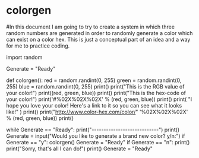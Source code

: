 # colorgen

#In this document I am going to try to create a system in which three random numbers are generated in order to randomly generate a color which can exist on a color hex. This is just a conceptual part of an idea and a way for me to practice coding.

import random

Generate = "Ready"


def colorgen():
	red = random.randint(0, 255)
	green = random.randint(0, 255)
	blue = random.randint(0, 255)
	print()
	print("This is the RGB value of your color!")
	print((red, green, blue))
	print()
	print("This is the hex-code of your color!")
	print('#%02X%02X%02X' % (red, green, blue))
	print()
	print(
	    "I hope you love your color! Here's a link to it so you can see what it looks like!"
	)
	print()
	print("http://www.color-hex.com/color/"
	      '%02X%02X%02X' % (red, green, blue))
	print()


while Generate == "Ready":
	print("----------------------------")
	print()
	Generate = input("Would you like to generate a brand new color? y/n:")
	if Generate == "y":
		colorgen()
		Generate = "Ready"
	if Generate == "n":
		print()
		print("Sorry, that's all I can do!")
		print()
		Generate = "Ready"

